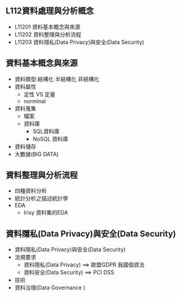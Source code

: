 ## L112資料處理與分析概念
- L11201 資料基本概念與來源
- L11202 資料整理與分析流程
- L11203 資料隱私(Data Privacy)與安全(Data Security)

## 資料基本概念與來源
- 資料類型:結構化 半結構化 非結構化
- 資料屬性
  - 定性 VS 定量
  - norminal  
- 資料蒐集
  - 檔案
  - 資料庫
    - SQL資料庫
    - NoSQL 資料庫
- 資料儲存
- 大數據(BIG DATA)
## 資料整理與分析流程
- 四種資料分析
- 統計分析之描述統計學
- EDA
  - Irisy 資料集的EDA 
## 資料隱私(Data Privacy)與安全(Data Security)
- 資料隱私(Data Privacy)與安全(Data Security)
- 法規要求
  - 資料隱私(Data Privacy) ==> 歐盟GDPR  我國個資法
  - 資料安全(Data Security) ==> PCI DSS
- 技術
- 資料治理(Data Governance )
